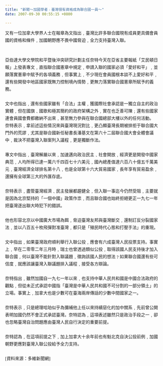 ```yaml
---
title: "新聞～加國學者﹕臺灣很有資格成為聯合國一員～"
date: 2007-09-30 00:55:15 +0800

---
```


<div class="postentry">			<p style="margin: 0cm 0cm 0pt; line-height: 18pt;"><font face="新細明體">又有一位加拿大學界人士在報章為文指出﹐臺灣比許多聯合國現有成員更具備會員國的資格和條件﹐加國朝野應不畏中國脅迫﹐全力支持臺灣入聯。</font></p><br /><p style="margin: 0cm 0cm 0pt; line-height: 18pt;"><br /></p><p style="margin: 0cm 0cm 0pt; line-height: 18pt;"><font face="新細明體">亞伯達大學文學院和平暨後沖突研究計劃主任奈特今天在亞省主要報紙「艾民頓日報」上發表專文﹐直指聯合國憲章中規定﹐申請入聯的國家必須「愛好和平」﹐並願落實憲章中賦予的各項義務﹐但事實上﹐不少現在會員國根本談不上愛好和平﹐還有些開發中地區國家既無力控制境內情勢﹐更無力落實聯合國憲章所賦予的義務。</font><span lang="EN-US"></span><font face="新細明體"><br /></font></p><p style="margin: 0cm 0cm 0pt; line-height: 18pt;"><font face="新細明體"><br /></font></p><p style="margin: 0cm 0cm 0pt; line-height: 18pt;"><font face="新細明體">文中也指出﹐還有些國家雖有「合法」主權﹐獲國際社會承認是一獨立自主的政治實體﹐但在國旗﹑國歌和極其簡約的政府架構之外﹐實在也乏善可陳﹔還有些國家連會員國會費都繳納不出來﹐甚至無力參與在聯合國總部大樓以外的任何活動。</font><span lang="EN-US"></span></p><p style="margin: 0cm 0cm 0pt; line-height: 18pt;"><span lang="EN-US"></span><font face="新細明體">奈特表示﹐拿前述這些情況來與臺灣現況對比﹐更凸顯臺灣長期被排拒于聯合國大門外的荒謬﹐尤其是聯合國新任秘書長潘基文在第六十二屆聯合國大會全體會議中﹐裁決不把臺灣入聯案列入議程﹐更是獨斷作法。</font><span lang="EN-US"></span></p><p style="margin: 0cm 0cm 0pt; line-height: 18pt;"><br /><span lang="EN-US"></span></p><p style="margin: 0cm 0cm 0pt; line-height: 18pt;"><span lang="EN-US"></span><font face="新細明體">專文中指出﹐臺灣解嚴以來﹐加速邁向政治民主﹑社會開放﹐經濟更是開發中國家典范﹐人均所得已達一萬六千四百七十六美元﹐國內總產值達六百八十億五千萬美元﹐臺灣經濟全球排名第十八﹐也是全球第十六大貿易國家﹐長年享有貿易盈余﹐還擁有全球第三大的外匯存底。</font><span lang="EN-US"></span></p><p style="margin: 0cm 0cm 0pt; line-height: 18pt;"><br /><span lang="EN-US"></span></p><p style="margin: 0cm 0cm 0pt; line-height: 18pt;"><span lang="EN-US"></span><font face="新細明體">奈特表示﹐盡管臺灣經濟﹑民主發展都趨健全﹐但入聯一事迄今仍然受阻﹐主要就是因為北京堅持的「一個中國」政策作祟﹐而且聯合國也始終拒絕更正一九七一年把臺灣逐出聯大時犯下的錯誤。</font><span lang="EN-US"></span></p><p style="margin: 0cm 0cm 0pt; line-height: 18pt;"><br /><span lang="EN-US"></span></p><p style="margin: 0cm 0cm 0pt; line-height: 18pt;"><span lang="EN-US"></span><font face="新細明體">他也形容北京以中國廣大市場為餌﹐脅迫臺灣友邦與臺灣斷交﹐還制訂反分裂國家法﹐並以八百五十枚飛彈對准臺灣﹐都只是「殖民時代心態和打壓手法」的重現。</font><span lang="EN-US"></span></p><p style="margin: 0cm 0cm 0pt; line-height: 18pt;"><br /><span lang="EN-US"></span></p><p style="margin: 0cm 0cm 0pt; line-height: 18pt;"><span lang="EN-US"></span><font face="新細明體">文中指出﹐如果臺灣政府順利舉行入聯公投﹐應會有六成臺灣人民投票支持。事實上﹐早在二零零二年三月時﹐瑞士也曾透過類似公投﹐取得該國人民支持後才加入聯合國﹐何以臺灣不能針對入聯議題﹐徵詢該國人民的想法﹖如果聯合國還有些可信度﹐就應該讓臺灣入聯議題排入議程﹐接受各方辯論。</font></p><p style="margin: 0cm 0cm 0pt; line-height: 18pt;"><font face="新細明體"><br /></font></p><p style="margin: 0cm 0cm 0pt; line-height: 18pt;"><font face="新細明體">奈特指出﹐雖然加國自一九七一年以來﹐也支持中華人民共和國是中國合法政府的觀點﹐但從未正式承認中國指「臺灣是中華人民共和國不可分割的一部分領土」的立場。事實上﹐加拿大也是少數可在臺海兩岸傳話的少數中間國家之一。</font><span lang="EN-US"></span></p><p style="margin: 0cm 0cm 0pt; line-height: 18pt;"><br /><span lang="EN-US"></span></p><p style="margin: 0cm 0cm 0pt; line-height: 18pt;"><span lang="EN-US"></span><font face="新細明體">奈特表示﹐只是總理哈珀似乎為彌補他上任以來持續惡化的加中關系﹐先前曾公開表明加國仍然不會正式承認臺灣。奈特認為﹐這項表述雖然只是政治手段之一﹐卻也忽略臺灣自治問題應由臺灣人民自行決定的重要前提。</font><span lang="EN-US"></span></p><p style="margin: 0cm 0cm 0pt; line-height: 18pt;"><br /><span lang="EN-US"></span></p><p style="margin: 0cm 0cm 0pt; line-height: 18pt;"><span lang="EN-US"></span><font face="新細明體">奈特認為﹐在這項前提之下﹐加上加拿大十余年前也有魁北克自決公投前例﹐加國朝野更應對臺灣入聯公投給予全力支持。</font></p><p style="margin: 0cm 0cm 0pt; line-height: 18pt;"><br /><span lang="EN-US"></span></p><p style="margin: 0cm 0cm 0pt; line-height: 18pt;"><font face="新細明體"><span lang="EN-US">[</span>資料來源：多維新聞網<span lang="EN-US">]</span></font></p>						</div>
